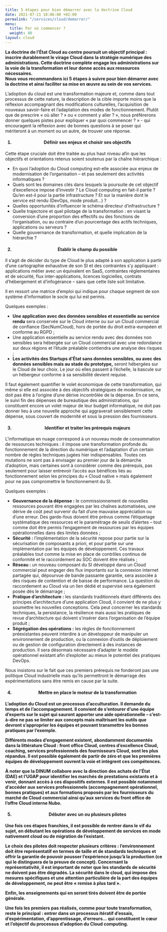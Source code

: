 ```yaml
---
title: 5 étapes pour bien démarrer avec la doctrine Cloud
date: 2021-07-21 18:06:00 +02:00
permalink: "/services/cloud/demarrer/"
menu:
  title: Par où commencer ?
  weight: 40
layout: cloud
---
```


<b>La doctrine de l’État Cloud au centre poursuit un objectif principal : inscrire durablement le virage Cloud dans la stratégie numérique des administrations. Cette doctrine complète engage les administrations sur la voie de la transformation et leur donne accès aux ressources nécessaires. 
<br>Nous vous recommandons ici 5 étapes à suivre pour bien démarrer avec la doctrine et ainsi faciliter sa mise en œuvre au sein de vos services.</b>



L’adoption du cloud est une transformation majeure et, comme dans tout processus de cette nature, la description de la cible importe moins que la réflexion accompagnant des modifications culturelles, l’acquisition de nouveaux savoir-faire et l’adaptation des modes de fonctionnement.
Plutôt que de prescrire « où aller ? » ou « comment y aller ? », nous préférerons donner quelques pistes pour expliquer « par quoi commencer ? » - qui encouragent la réflexion avec de bonnes questions à se poser qui mériteront à un moment ou un autre, de trouver une réponse.

<ol><div align="center"><h4><li>Définir ses enjeux et choisir ses objectifs</li></h4></div></ol>
<p>Cette étape cruciale doit être traitée au plus haut niveau afin que les objectifs et orientations retenus soient soutenus par la chaîne hiérarchique :</p>
<ul><li>En quoi l’adoption du Cloud computing est-elle associée aux enjeux de modernisation de l’organisation – et pas seulement des activités informatiques ?</li>
<li>Quels sont les domaines clés dans lesquels la poursuite de cet objectif d’excellence impose d’investir ? Le Cloud computing en fait-il partie ? Qu’en est-il pour la partie infrastructure ? Et sur la manière dont le service est rendu (DevOps, mode produit…) ?</li>
<li>Quelles opportunités d’influencer le schéma directeur d’infrastructure ?</li>
<li>Quelle trajectoire et quel pilotage de la transformation : en visant la conversion d’une proportion des effectifs ou des fonctions de l’organisation, ou au contraire d’un pourcentage des actifs techniques, applications ou serveurs ?</li>
<li>Quelle gouvernance de transformation, et quelle implication de la hiérarchie ?</li></ul>

<ol start="2"><div align="center"><h4><b><li>Établir le champ du possible</li></b></h4></div></ol>
<p>Il s’agit de décider du type de Cloud le plus adapté à son application à partir d’une cartographie exhaustive de son SI et des contraintes s’y appliquant : applications métier avec un équivalent en SaaS, contraintes réglementaires et de sécurité, flux inter-applications, licences logicielles, contrats d’hébergement et d’infogérance – sans que cette liste soit limitative.</p>
<p>Il en ressort une matrice d’emploi qui indique pour chaque segment de son système d’information le socle qui lui est permis.</p>

<p>Quelques exemples :
<ul><li><b>Une application avec des données sensibles et essentielle au service rendu</b> sera conservée sur le Cloud interne ou sur un Cloud commercial de confiance (SecNumCloud), hors de portée du droit extra-européen et conforme au RGPD ;</li>
<li>Une application essentielle au service rendu avec des données non sensibles sera hébergée sur un Cloud commercial avec une redondance sur deux régions et l’étude préalable contiendra une analyse des risques ;</li>
<li><b>Les activités des Startups d’État sans données sensibles, ou avec des données sensibles mais au stade du prototype,</b> seront hébergées sur le Cloud de leur choix. Le jour où elles passent à l’échelle, la bascule sur un hébergeur conforme à sa sensibilité devient requise.</li></ul></p>

<p>Il faut également quantifier le volet économique de cette transformation, qui même si elle est associée à des objectifs stratégiques de modernisation, ne doit pas être à l’origine d’une dérive incontrôlée de la dépense. En ce sens, le suivi fin des dépenses de bureautique des administrations, qui constituent encore un volet majeur de leur budget informatique, ne doit pas donner lieu à une nouvelle approche qui aggraverait sensiblement cette dépense, sous couvert de modernité et sous la pression des fournisseurs.</p>

<ol start="3"><div align="center"><h4><b><li>Identifier et traiter les prérequis majeurs</li></b></h4></div></ol>
<p>L'informatique en nuage correspond à un nouveau mode de consommation de ressources techniques : il impose une transformation profonde du fonctionnement de la direction du numérique et l’adaptation d’un certain nombre de règles techniques jugées hier indispensables.
Toutes ces mutations ne sont pas à envisager au premier jour de la démarche d’adoption, mais certaines sont à considérer comme des prérequis, pas seulement pour laisser entrevoir l’accès aux bénéfices liés au fonctionnement selon les principes du <span lang="en">« Cloud native »</span> mais également pour ne pas compromettre le fonctionnement du SI.</p>

<p>Quelques exemples :</p>
<ul><li><b>Gouvernance de la dépense :</b> le commissionnement de nouvelles ressources pouvant être engagées par les chaînes automatisées, une dérive de coût peut survenir du fait d’une mauvaise appréciation ou d’une erreur. Des garde-fous doivent être prévus comme l’étiquetage systématique des ressources et le paramétrage de seuils d’alertes – tout comme doit être permis l’engagement de ressources par les équipes opérationnelles dans des limites données ;</li>
<li><b>Sécurité :</b> l’implémentation de la sécurité repose pour partie sur la sécurisation de composants a priori, et pour partie sur une implémentation par les équipes de développement. Ces travaux préalables tout comme la mise en place de contrôles continus de conformité et le raccordement au SOC doivent être réalisés ;</li>
<li><b>Réseau :</b> un nouveau composant du SI développé dans un Cloud commercial peut engager des flux importants sur la connexion internet partagée qui, dépourvue de bande passante garantie, sera associée à des risques de contention et de baisse de performance. La question du raccordement au Cloud via un lien dédié et supervisé sera également posée dès le démarrage ;</li>
<li><b>Pratique d’architecture :</b> les standards traditionnels étant différents des principes d’architecture d’une application Cloud, il convient de ne plus y soumettre les nouvelles conceptions. Cela peut concerner les standards techniques, la persistance, la résilience mais aussi les pratiques de revue d’architecture qui doivent s’insérer dans l’organisation de l’équipe produit ;</li>
<li><b>Ségrégation des opérations :</b> les règles de fonctionnement préexistantes peuvent interdire à un développeur de manipuler un environnement de production, ou la connexion d’outils de déploiement ou de gestion de configuration directement à des instances de production. Il sera désormais nécessaire d’adapter le modèle opérationnel existant afin d’exploiter au mieux le potentiel des pratiques DevOps.</li></ul>

<p>Nous insistons sur le fait que ces premiers prérequis ne fonderont pas une politique Cloud industrielle mais qu’ils permettront le démarrage des expérimentations sans être remis en cause par la suite.</p>

<ol start="4"><div align="center"><h4><b><li>Mettre en place le moteur de la transformation</li></h4></div></ol>
<p>L’adoption du Cloud est un processus d’acculturation. Il demande du temps et de l’accompagnement. Il convient de s’entourer d’une équipe d’experts sur le sujet qui sauront apporter une aide opérationnelle – c’est-à-dire ne pas se limiter aux concepts mais maîtrisant les outils que devront s’approprier les équipes et pouvant transmettre les bonnes pratiques par l’exemple.</p>

<p>Différents modes d’engagement existent, abondamment documentés dans la littérature Cloud : <span lang="en">front office Cloud</span>, centres d’excellence Cloud, coaching, services professionnels des fournisseurs Cloud, sont les plus répandus. Il est possible également de partir de zéro et que les premières équipes de développement ouvrent la voie et intègrent ces compétences.</p>

<p>À noter que la DINUM collabore avec la direction des achats de l’État (DAE) et l’UGAP pour identifier les marchés de prestations existants et à venir, donnant accès à ces dispositifs externes. Il est possible notamment d’accéder aux services professionnels (accompagnement opérationnel, bonnes pratiques) et aux formations proposés par les fournisseurs du marché de Cloud commercial ainsi qu’aux services du front office de l’offre Cloud interne Nubo.</p>

<ol start="5"><div align="center"><h4><b><li>Débuter avec un ou plusieurs pilotes</li></h4></div></ol>
<p>Une fois ces étapes franchies, il est possible de rentrer dans le vif du sujet, en débutant les opérations de développement de services en mode nativement cloud ou de migration de l’existant.</p>
<p>Le choix des pilotes doit respecter plusieurs critères : l’environnement doit être représentatif en termes de taille et de standards techniques et offrir la garantie de pouvoir pousser l’expérience jusqu’à la production (ce qui le distinguera de la preuve de concept). Concernant la représentativité, il est important de noter que les standards de sécurité ne doivent pas être dégradés. La sécurité dans le cloud, qui impose des mesures spécifiques et une attention particulière de la part des équipes de développement, ne peut être « remise à plus tard ».</p>
<p>Enfin, les enseignements qui en seront tirés doivent être de portée générale. </p>

<p><b>Une fois les premiers pas réalisés, comme pour toute transformation, reste le principal : entrer dans un processus itératif d’essais, d’expérimentation, d’apprentissage, d’erreurs… qui constituent le cœur et l’objectif du processus d’adoption du <span lang="en">Cloud computing</span>.<b></p>


